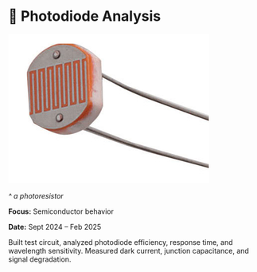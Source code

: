 # 🔬 Photodiode Analysis

![photoresistor](/media/ldr.jpg)

_^ a photoresistor_

**Focus:** Semiconductor behavior  

**Date:** Sept 2024 – Feb 2025  

Built test circuit, analyzed photodiode efficiency, response time, and wavelength sensitivity. Measured dark current, junction capacitance, and signal degradation.
